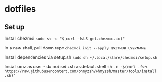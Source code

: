# dotfiles

## Set up

Install chezmoi
`sudo sh -c "$(curl -fsLS get.chezmoi.io)"`

In a new shell, pull down repo
`chezmoi init --apply $GITHUB_USERNAME`

Install dependencies via setup.sh
`sudo sh ~/.local/share/chezmoi/setup.sh`

Install omz as user - do not set zsh as default shell
`sh -c "$(curl -fsSL https://raw.githubusercontent.com/ohmyzsh/ohmyzsh/master/tools/install.sh)"`
